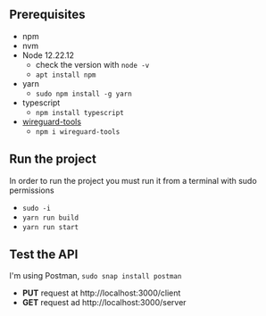 ## Prerequisites
- npm
- nvm
- Node 12.22.12
  - check the version with `node -v`
  - `apt install npm`
- yarn
  - `sudo npm install -g yarn`
- typescript
  - `npm install typescript`
- [wireguard-tools](https://www.npmjs.com/package/wireguard-tools)
  - `npm i wireguard-tools`

## Run the project
In order to run the project you must run it from a terminal with sudo permissions
- `sudo -i`
- `yarn run build`
- `yarn run start`

## Test the API
I'm using Postman, `sudo snap install postman`
- **PUT** request at http://localhost:3000/client
- **GET** request ad http://localhost:3000/server
